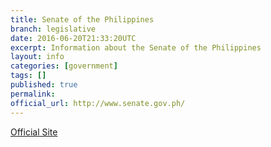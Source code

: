 ```yaml
---
title: Senate of the Philippines
branch: legislative
date: 2016-06-20T21:33:20UTC
excerpt: Information about the Senate of the Philippines
layout: info
categories: [government]
tags: []
published: true
permalink: 
official_url: http://www.senate.gov.ph/
---
```


[Official Site](page.official_url)
